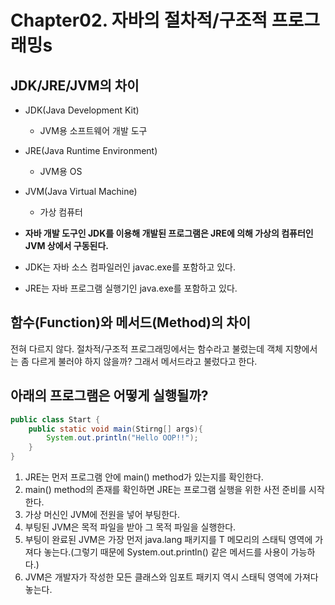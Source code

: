 # Chapter02. 자바의 절차적/구조적 프로그래밍s

## JDK/JRE/JVM의 차이

* JDK(Java Development Kit)
  * JVM용 소프트웨어 개발 도구
* JRE(Java Runtime Environment)
  * JVM용 OS
* JVM(Java Virtual Machine)
  * 가상 컴퓨터

* **자바 개발 도구인 JDK를 이용해 개발된 프로그램은 JRE에 의해 가상의 컴퓨터인 JVM 상에서 구동된다.**
* JDK는 자바 소스 컴파일러인 javac.exe를 포함하고 있다.
* JRE는 자바 프로그램 실행기인 java.exe를 포함하고 있다.


## 함수(Function)와 메서드(Method)의 차이

전혀 다르지 않다. 절차적/구조적 프로그래밍에서는 함수라고 불렀는데 객체 지향에서는 좀 다르게 불러야 하지 않을까? 그래서 메서드라고 불렀다고 한다.


## 아래의 프로그램은 어떻게 실행될까?

```java
public class Start {
	public static void main(Stirng[] args){
		System.out.println("Hello OOP!!");
    }
}
```

1. JRE는 먼저 프로그램 안에 main() method가 있는지를 확인한다.
2. main() method의 존재를 확인하면 JRE는 프로그램 실행을 위한 사전 준비를 시작한다.
3. 가상 머신인 JVM에 전원을 넣어 부팅한다.
4. 부팅된 JVM은 목적 파일을 받아 그 목적 파일을 실행한다.
5. 부팅이 완료된 JVM은 가장 먼저 java.lang 패키지를 T 메모리의 스태틱 영역에 가져다 놓는다.(그렇기 때문에 System.out.println() 같은 메서드를 사용이 가능하다.)
6. JVM은 개발자가 작성한 모든 클래스와 임포트 패키지 역시 스태틱 영역에 가져다 놓는다.
